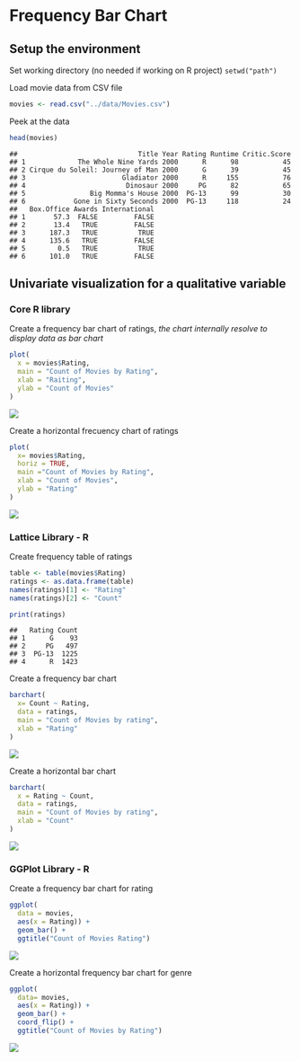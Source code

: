 # Frequency Bar Chart


## Setup the environment

Set working directory (no needed if working on R project)
`setwd("path")`

Load movie data from CSV file

``` r
movies <- read.csv("../data/Movies.csv")
```

Peek at the data

``` r
head(movies)
```

    ##                              Title Year Rating Runtime Critic.Score
    ## 1             The Whole Nine Yards 2000      R      98           45
    ## 2 Cirque du Soleil: Journey of Man 2000      G      39           45
    ## 3                        Gladiator 2000      R     155           76
    ## 4                         Dinosaur 2000     PG      82           65
    ## 5                Big Momma's House 2000  PG-13      99           30
    ## 6            Gone in Sixty Seconds 2000  PG-13     118           24
    ##   Box.Office Awards International
    ## 1       57.3  FALSE         FALSE
    ## 2       13.4   TRUE         FALSE
    ## 3      187.3   TRUE          TRUE
    ## 4      135.6   TRUE         FALSE
    ## 5        0.5   TRUE          TRUE
    ## 6      101.0   TRUE         FALSE

## Univariate visualization for a qualitative variable


### Core R library

Create a frequency bar chart of ratings, *the chart internally resolve to display data as bar chart*

``` r
plot(
  x = movies$Rating,
  main = "Count of Movies by Rating",
  xlab = "Raiting",
  ylab = "Count of Movies"
)
```

![](../../images/statistics/frequency_bar_chart_1.png)

Create a horizontal frecuency chart of ratings

``` r
plot(
  x= movies$Rating,
  horiz = TRUE,
  main ="Count of Movies by Rating",
  xlab = "Count of Movies",
  ylab = "Rating"
)
```

![](../../images/statistics/frequency_bar_chart_2.png)

### Lattice Library - R

Create frequency table of ratings

``` r
table <- table(movies$Rating)
ratings <- as.data.frame(table)
names(ratings)[1] <- "Rating"
names(ratings)[2] <- "Count"

print(ratings)
```

    ##   Rating Count
    ## 1      G    93
    ## 2     PG   497
    ## 3  PG-13  1225
    ## 4      R  1423


Create a frequency bar chart

``` r
barchart(
  x= Count ~ Rating,
  data = ratings,
  main = "Count of Movies by rating",
  xlab = "Rating"
)
```

![](../../images/statistics/frequency_bar_chart_3.png)

Create a horizontal bar chart

``` r
barchart(
  x = Rating ~ Count,
  data = ratings,
  main = "Count of Movies by rating",
  xlab = "Count"
)
```

![](../../images/statistics/frequency_bar_chart_4.png)

### GGPlot Library - R


Create a frequency bar chart for rating

``` r
ggplot(
  data = movies,
  aes(x = Rating)) +
  geom_bar() +
  ggtitle("Count of Movies Rating")
```

![](../../images/statistics/frequency_bar_chart_5.png)

Create a horizontal frequency bar chart for genre

``` r
ggplot(
  data= movies,
  aes(x = Rating)) + 
  geom_bar() +
  coord_flip() +
  ggtitle("Count of Movies by Rating")
```

![](../../images/statistics/frequency_bar_chart_6.png)

